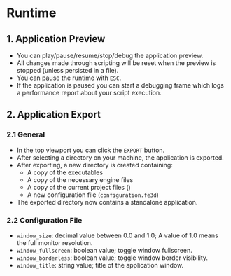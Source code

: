# Runtime

## 1. Application Preview

- You can play/pause/resume/stop/debug the application preview.
- All changes made through scripting will be reset when the preview is stopped (unless persisted in a file).
- You can pause the runtime with `ESC`.
- If the application is paused you can start a debugging frame which logs a performance report about your script execution.

## 2. Application Export

### 2.1 General

- In the top viewport you can click the `EXPORT` button.
- After selecting a directory on your machine, the application is exported.
- After exporting, a new directory is created containing:
  - A copy of the executables
  - A copy of the necessary engine files
  - A copy of the current project files ()
  - A new configuration file (`configuration.fe3d`)
- The exported directory now contains a standalone application.

### 2.2 Configuration File

- `window_size`: decimal value between 0.0 and 1.0; A value of 1.0 means the full monitor resolution.
- `window_fullscreen`: boolean value; toggle window fullscreen.
- `window_borderless`: boolean value; toggle window border visibility.
- `window_title`: string value; title of the application window.
